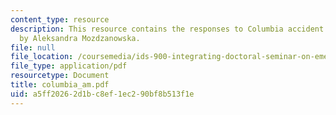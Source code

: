 ```yaml
---
content_type: resource
description: This resource contains the responses to Columbia accident investigation
  by Aleksandra Mozdzanowska.
file: null
file_location: /coursemedia/ids-900-integrating-doctoral-seminar-on-emerging-technologies-fall-2005/a5ff20262d1bc8ef1ec290bf8b513f1e_columbia_am.pdf
file_type: application/pdf
resourcetype: Document
title: columbia_am.pdf
uid: a5ff2026-2d1b-c8ef-1ec2-90bf8b513f1e
---
```

